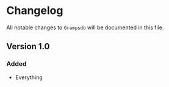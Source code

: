 # Changelog

All notable changes to `Grampsdb` will be documented in this file.

## Version 1.0

### Added
- Everything

